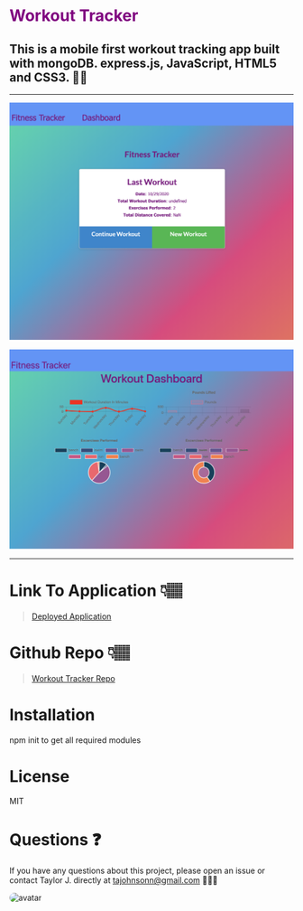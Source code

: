 # <span style="color:purple">Workout Tracker</span>

## This is a mobile first workout tracking app built with mongoDB. express.js, JavaScript, HTML5 and CSS3. 🏋🏾‍

---

![Home Page View](public/img/fitness-home.png)

![Dashboard View](public/img/dashboard.png)

---

# Link To Application 👇🏽

> [Deployed Application](https://blooming-spire-19184.herokuapp.com/?id=5f9b5ca0373da30017012e2f)

# Github Repo 👇🏽

> [Workout Tracker Repo](https://github.com/tajohnsonn/workoutTracker)

# Installation

npm init to get all required modules

>

# License

MIT

>

# Questions ❓

If you have any questions about this project, please open an issue or contact Taylor J. directly at tajohnsonn@gmail.com 👩🏽‍💻

<img src="https://avatars0.githubusercontent.com/u/57122209?s=460&v=4"
alt="avatar" style="border-radius: 16px" width="30" />
